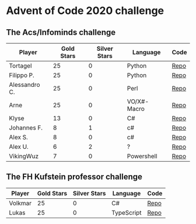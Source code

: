 # Advent of Code 2020 challenge

## The Acs/Infominds challenge

| Player | Gold Stars | Silver Stars | Language | Code |
|--|--|--|--|--|
| Tortagel | 25 | 0 | Python | [Repo](https://github.com/tortagel/advent-of-code-2020) |
| Filippo P. | 25 | 0 | Python | [Repo]() |
| Alessandro C. | 25 | 0 | Perl | [Repo](https://github.com/acortiana/advent_of_code_2020) |
| Arne | 25 | 0 | VO/X#-Macro | [Repo](https://github.com/ArneOrtlinghaus/Adventofcode2020) |
| Klyse | 13 | 0 | C# | [Repo](https://github.com/klyse/AdventOfCode2020) |
| Johannes F. | 8 | 1 | c#| [Repo]() |
| Alex S. | 8 | 0 | c# | [Repo]() |
| Alex U. | 6 | 2 | ? | [Repo]() |
| VikingWuz | 7 | 0 |  Powershell | [Repo]() |
  
## The FH Kufstein professor challenge

| Player | Gold Stars | Silver Stars | Language | Code |
|--|--|--|--|--|
| Volkmar | 25 | 0 | C# | [Repo](https://github.com/VolkmarR/AdventOfCode2020) |
| Lukas  | 25 | 0 | TypeScript | [Repo]() |
